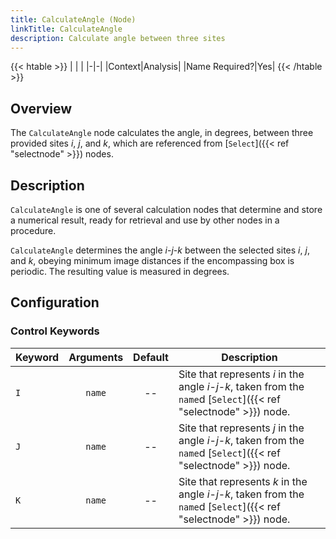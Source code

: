 ```yaml
---
title: CalculateAngle (Node)
linkTitle: CalculateAngle
description: Calculate angle between three sites
---
```


{{< htable >}}
| | |
|-|-|
|Context|Analysis|
|Name Required?|Yes|
{{< /htable >}}

## Overview

The `CalculateAngle` node calculates the angle, in degrees, between three provided sites $i$, $j$, and $k$, which are referenced from [`Select`]({{< ref "selectnode" >}}) nodes.

## Description

`CalculateAngle` is one of several calculation nodes that determine and store a numerical result, ready for retrieval and use by other nodes in a procedure.

`CalculateAngle` determines the angle $i$-$j$-$k$ between the selected sites $i$, $j$, and $k$, obeying minimum image distances if the encompassing box is periodic. The resulting value is measured in degrees.

## Configuration

### Control Keywords

|Keyword|Arguments|Default|Description|
|:------|:--:|:-----:|-----------|
|`I`|`name`|--|Site that represents $i$ in the angle $i$-$j$-$k$, taken from the `name`d [`Select`]({{< ref "selectnode" >}}) node.|
|`J`|`name`|--|Site that represents $j$ in the angle $i$-$j$-$k$, taken from the `name`d [`Select`]({{< ref "selectnode" >}}) node.|
|`K`|`name`|--|Site that represents $k$ in the angle $i$-$j$-$k$, taken from the `name`d [`Select`]({{< ref "selectnode" >}}) node.|
